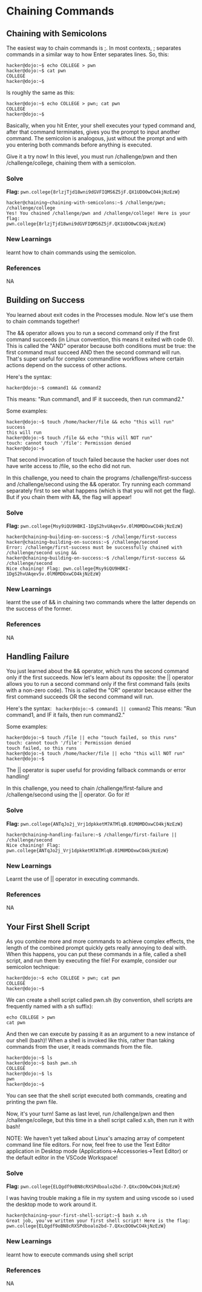 # Chaining Commands

## Chaining with Semicolons
The easiest way to chain commands is ;. In most contexts, ; separates commands in a similar way to how Enter separates lines. So, this:
```
hacker@dojo:~$ echo COLLEGE > pwn
hacker@dojo:~$ cat pwn
COLLEGE
hacker@dojo:~$
```
Is roughly the same as this:
```
hacker@dojo:~$ echo COLLEGE > pwn; cat pwn
COLLEGE
hacker@dojo:~$
```
Basically, when you hit Enter, your shell executes your typed command and, after that command terminates, gives you the prompt to input another command. The semicolon is analogous, just without the prompt and with you entering both commands before anything is executed.

Give it a try now! In this level, you must run /challenge/pwn and then /challenge/college, chaining them with a semicolon.

### Solve
**Flag:** `pwn.college{8rlzjTjd18wni9dGVFIQMS6Z5jF.QX1UDO0wCO4kjNzEzW}`

```
hacker@chaining~chaining-with-semicolons:~$ /challenge/pwn; /challenge/college
Yes! You chained /challenge/pwn and /challenge/college! Here is your flag:
pwn.college{8rlzjTjd18wni9dGVFIQMS6Z5jF.QX1UDO0wCO4kjNzEzW}
```

### New Learnings
learnt how to chain commands using the semicolon.

### References 
NA

## Building on Success
You learned about exit codes in the Processes module. Now let's use them to chain commands together!

The && operator allows you to run a second command only if the first command succeeds (in Linux convention, this means it exited with code 0). This is called the "AND" operator because both conditions must be true: the first command must succeed AND then the second command will run. That's super useful for complex commandline workflows where certain actions depend on the success of other actions.

Here's the syntax:
```
hacker@dojo:~$ command1 && command2
```
This means: "Run command1, and IF it succeeds, then run command2."

Some examples:
```
hacker@dojo:~$ touch /home/hacker/file && echo "this will run"
success
this will run
hacker@dojo:~$ touch /file && echo "this will NOT run"
touch: cannot touch '/file': Permission denied
hacker@dojo:~$
```
That second invocation of touch failed because the hacker user does not have write access to /file, so the echo did not run.

In this challenge, you need to chain the programs /challenge/first-success and /challenge/second using the && operator. Try running each command separately first to see what happens (which is that you will not get the flag). But if you chain them with &&, the flag will appear!

### Solve
**Flag:** `pwn.college{Msy9iQU9HBKI-1DgS2hvUAqev5v.0lM0MDOxwCO4kjNzEzW}`

```
hacker@chaining~building-on-success:~$ /challenge/first-success
hacker@chaining~building-on-success:~$ /challenge/second
Error: /challenge/first-success must be successfully chained with
/challenge/second using &&
hacker@chaining~building-on-success:~$ /challenge/first-success && /challenge/second
Nice chaining! Flag: pwn.college{Msy9iQU9HBKI-1DgS2hvUAqev5v.0lM0MDOxwCO4kjNzEzW}
```

### New Learnings
learnt the use of && in chaining two commands where the latter depends on the success of the former.

### References 
NA

## Handling Failure
You just learned about the && operator, which runs the second command only if the first succeeds. Now let's learn about its opposite: the || operator allows you to run a second command only if the first command fails (exits with a non-zero code). This is called the "OR" operator because either the first command succeeds OR the second command will run.

Here's the syntax:
`
hacker@dojo:~$ command1 || command2`
This means: "Run command1, and IF it fails, then run command2."

Some examples:
```
hacker@dojo:~$ touch /file || echo "touch failed, so this runs"
touch: cannot touch '/file': Permission denied
touch failed, so this runs
hacker@dojo:~$ touch /home/hacker/file || echo "this will NOT run"
hacker@dojo:~$
```
The || operator is super useful for providing fallback commands or error handling!

In this challenge, you need to chain /challenge/first-failure and /challenge/second using the || operator. Go for it!

### Solve
**Flag:** `pwn.college{ANTqJo2j_Vrj1dpkketM7ATMlqB.01M0MDOxwCO4kjNzEzW}`

```
hacker@chaining~handling-failure:~$ /challenge/first-failure || /challenge/second
Nice chaining! Flag: pwn.college{ANTqJo2j_Vrj1dpkketM7ATMlqB.01M0MDOxwCO4kjNzEzW}
```

### New Learnings
Learnt the use of || operator in executing commands.

### References 
NA

## Your First Shell Script
As you combine more and more commands to achieve complex effects, the length of the combined prompt quickly gets really annoying to deal with. When this happens, you can put these commands in a file, called a shell script, and run them by executing the file! For example, consider our semicolon technique:
```
hacker@dojo:~$ echo COLLEGE > pwn; cat pwn
COLLEGE
hacker@dojo:~$
```
We can create a shell script called pwn.sh (by convention, shell scripts are frequently named with a sh suffix):
```
echo COLLEGE > pwn
cat pwn
```
And then we can execute by passing it as an argument to a new instance of our shell (bash)! When a shell is invoked like this, rather than taking commands from the user, it reads commands from the file.
```
hacker@dojo:~$ ls
hacker@dojo:~$ bash pwn.sh
COLLEGE
hacker@dojo:~$ ls
pwn
hacker@dojo:~$
```
You can see that the shell script executed both commands, creating and printing the pwn file.

Now, it's your turn! Same as last level, run /challenge/pwn and then /challenge/college, but this time in a shell script called x.sh, then run it with bash!

NOTE: We haven't yet talked about Linux's amazing array of competent command line file editors. For now, feel free to use the Text Editor application in Desktop mode (Applications->Accessories->Text Editor) or the default editor in the VSCode Workspace!

### Solve
**Flag:** `pwn.college{ELQgdf9oBN8cRXSPdboalo2bd-7.QXxcDO0wCO4kjNzEzW}`

I was having trouble making a file in my system and using vscode so i used the desktop mode to work around it.

```
hacker@chaining~your-first-shell-script:~$ bash x.sh
Great job, you've written your first shell script! Here is the flag:
pwn.college{ELQgdf9oBN8cRXSPdboalo2bd-7.QXxcDO0wCO4kjNzEzW}
```

### New Learnings
learnt how to execute commands using shell script

### References 
NA



